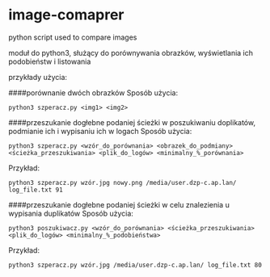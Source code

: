 # image-comaprer
python script used to compare images

moduł do python3, służący do porównywania obrazków, wyświetlania ich podobieństw i listowania


przykłady użycia:

####porównanie dwóch obrazków
Sposób użycia:
```
python3 szperacz.py <img1> <img2>
```
  
####przeszukanie dogłebne podaniej ścieżki w poszukiwaniu doplikatów, podmianie ich i wypisaniu ich w logach
Sposób użycia:
```
python3 szperacz.py <wzór_do_porównania> <obrazek_do_podmiany> <ścieżka_przeszukiwania> <plik_do_logów> <minimalny_%_porównania>
```
Przykład:
```
python3 szperacz.py wzór.jpg nowy.png /media/user.dzp-c.ap.lan/ log_file.txt 91
```
  
####przeszukanie dogłebne podaniej ścieżki w celu znalezienia u wypisania duplikatów
Sposób użycia:
```
python3 poszukiwacz.py <wzór_do_porównania> <ścieżka_przeszukiwania> <plik_do_logów> <minimalny_%_podobieństwa>
```
Przykład:
```
python3 szperacz.py wzór.jpg /media/user.dzp-c.ap.lan/ log_file.txt 80
```
